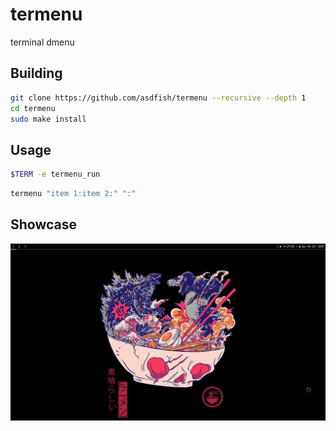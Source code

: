 # termenu
terminal dmenu

## Building
~~~sh
git clone https://github.com/asdfish/termenu --recursive --depth 1
cd termenu
sudo make install
~~~

## Usage
~~~sh
$TERM -e termenu_run
~~~

~~~sh
termenu "item 1:item 2:" ":"
~~~

## Showcase
![gif of the application working](./showcase.gif)
